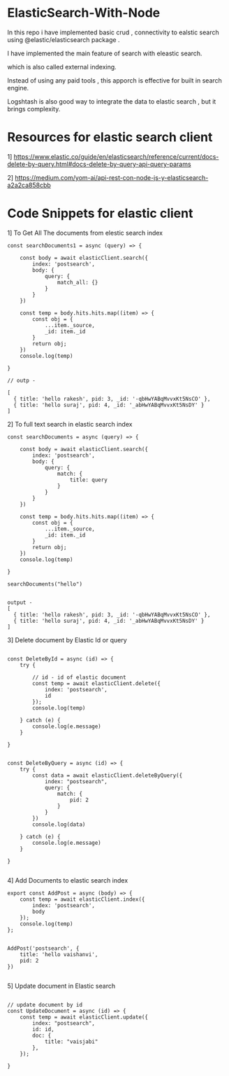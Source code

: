 # ElasticSearch-With-Node


In this repo i have implemented basic crud , connectivity to ealstic search using @elastic/elasticsearch package .

I have implemented the main feature of search with eleastic search.

which is also called external indexing.

Instead of using any paid tools , this apporch is effective for built in search engine.

Logshtash is also good way to integrate the data to elastic search , but it brings complexity.




# Resources for elastic search client

1] https://www.elastic.co/guide/en/elasticsearch/reference/current/docs-delete-by-query.html#docs-delete-by-query-api-query-params

2] https://medium.com/yom-ai/api-rest-con-node-js-y-elasticsearch-a2a2ca858cbb





# Code Snippets for elastic client


1] To Get All The documents from elestic search index


```
const searchDocuments1 = async (query) => {

    const body = await elasticClient.search({
        index: 'postsearch',
        body: {
            query: {
                match_all: {}
            }
        }
    })

    const temp = body.hits.hits.map((item) => {
        const obj = {
            ...item._source,
            _id: item._id
        }
        return obj;
    })
    console.log(temp)

}

// outp -

[
  { title: 'hello rakesh', pid: 3, _id: '-qbHwYABqMvvxKt5NsCO' },
  { title: 'hello suraj', pid: 4, _id: '_abHwYABqMvvxKt5NsDY' }
]

```

2] To full text search in elastic search index

```
const searchDocuments = async (query) => {

    const body = await elasticClient.search({
        index: 'postsearch',
        body: {
            query: {
                match: {
                    title: query
                }
            }
        }
    })

    const temp = body.hits.hits.map((item) => {
        const obj = {
            ...item._source,
            _id: item._id
        }
        return obj;
    })
    console.log(temp)

}

searchDocuments("hello")


output -
[
  { title: 'hello rakesh', pid: 3, _id: '-qbHwYABqMvvxKt5NsCO' },
  { title: 'hello suraj', pid: 4, _id: '_abHwYABqMvvxKt5NsDY' }
]

```

3] Delete document by Elastic Id or query 

```

const DeleteById = async (id) => {
    try {

        // id - id of elastic document
        const temp = await elasticClient.delete({
            index: 'postsearch',
            id
        });
        console.log(temp)

    } catch (e) {
        console.log(e.message)
    }

}


const DeleteByQuery = async (id) => {
    try {
        const data = await elasticClient.deleteByQuery({
            index: "postsearch",
            query: {
                match: {
                    pid: 2
                }
            }
        })
        console.log(data)

    } catch (e) {
        console.log(e.message)
    }

}


```

4] Add Documents to elastic search index

```
export const AddPost = async (body) => {
    const temp = await elasticClient.index({
        index: 'postsearch',
        body
    });
    console.log(temp)
};


AddPost('postsearch', {
    title: 'hello vaishanvi',
    pid: 2
})


```

5] Update document in Elastic search

```

// update document by id
const UpdateDocument = async (id) => {
    const temp = await elasticClient.update({
        index: "postsearch",
        id: id,
        doc: {
            title: "vaisjabi"
        },
    });

}


```
